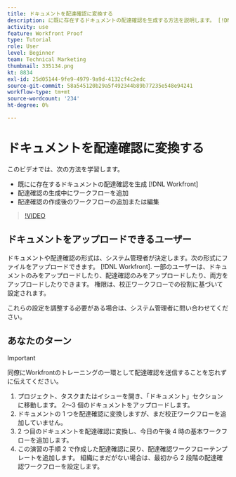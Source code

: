 ```yaml
---
title: ドキュメントを配達確認に変換する
description: に既に存在するドキュメントの配達確認を生成する方法を説明します。 [!DNL  Workfront]配達確認の作成後に、配達確認にワークフローを追加し、ワークフローを追加または編集します。
activity: use
feature: Workfront Proof
type: Tutorial
role: User
level: Beginner
team: Technical Marketing
thumbnail: 335134.png
kt: 8834
exl-id: 25d05144-9fe9-4979-9a9d-4132cf4c2edc
source-git-commit: 58a545120b29a5f492344b89b77235e548e94241
workflow-type: tm+mt
source-wordcount: '234'
ht-degree: 0%

---
```


# ドキュメントを配達確認に変換する

このビデオでは、次の方法を学習します。

* 既にに存在するドキュメントの配達確認を生成 [!DNL Workfront]
* 配達確認の生成中にワークフローを追加
* 配達確認の作成後のワークフローの追加または編集

>[!VIDEO](https://video.tv.adobe.com/v/335134/?quality=12)


## ドキュメントをアップロードできるユーザー

ドキュメントや配達確認の形式は、システム管理者が決定します。次の形式にファイルをアップロードできます。 [!DNL Workfront]. 一部のユーザーは、ドキュメントのみをアップロードしたり、配達確認のみをアップロードしたり、両方をアップロードしたりできます。 権限は、校正ワークフローでの役割に基づいて設定されます。

これらの設定を調整する必要がある場合は、システム管理者に問い合わせてください。

## あなたのターン

>[!IMPORTANT]
>
>同僚にWorkfrontのトレーニングの一環として配達確認を送信することを忘れずに伝えてください。

1. プロジェクト、タスクまたはイシューを開き、「ドキュメント」セクションに移動します。 2～3 個のドキュメントをアップロードします。
1. ドキュメントの 1 つを配達確認に変換しますが、まだ校正ワークフローを追加していません。
1. 2 つ目のドキュメントを配達確認に変換し、今日の午後 4 時の基本ワークフローを追加します。
1. この演習の手順 2 で作成した配達確認に戻り、配達確認ワークフローテンプレートを追加します。 組織にまだがない場合は、最初から 2 段階の配達確認ワークフローを設定します。


<!--
###Learn more
* Generate a proof for a document
-->
